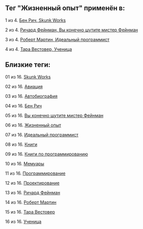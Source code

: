 ## Тег "Жизненный опыт" применён в:

1 из 4. [Бен Рич, Skunk Works](../Книги/Мемуары/Бен%20Рич%20-%20Skunk%20Works.md)

2 из 4. [Ричард Фейнман, Вы конечно шутите мистер Фейнман](../Книги/Мемуары/Ричард%20Фейнман%20-%20Вы%20конечно%20шутите%20мистер%20Фейнман.md)

3 из 4. [Роберт Мартин, Идеальный программист](../Книги/Программирование/Роберт%20Мартин%20-%20Идеальный%20программист.md)

4 из 4. [Тара Вестовер, Ученица](../Книги/Мемуары/Тара%20Вестовер%20-%20Ученица.md)

## Близкие теги:

01 из 16. [Skunk Works](./skunk%20works.md)

02 из 16. [Авиация](./авиация.md)

03 из 16. [Автобиография](./автобиография.md)

04 из 16. [Бен Рич](./бен%20рич.md)

05 из 16. [Вы конечно шутите мистер Фейнман](./вы%20конечно%20шутите%20мистер%20фейнман.md)

06 из 16. [Жизненный опыт](./жизненный%20опыт.md)

07 из 16. [Идеальный программист](./идеальный%20программист.md)

08 из 16. [Книги](./книги.md)

09 из 16. [Книги по программированию](./книги%20по%20программированию.md)

10 из 16. [Мемуары](./мемуары.md)

11 из 16. [Программирование](./программирование.md)

12 из 16. [Проектирование](./проектирование.md)

13 из 16. [Ричард Фейнман](./ричард%20фейнман.md)

14 из 16. [Роберт Мартин](./роберт%20мартин.md)

15 из 16. [Тара Вестовер](./тара%20вестовер.md)

16 из 16. [Ученица](./ученица.md)

